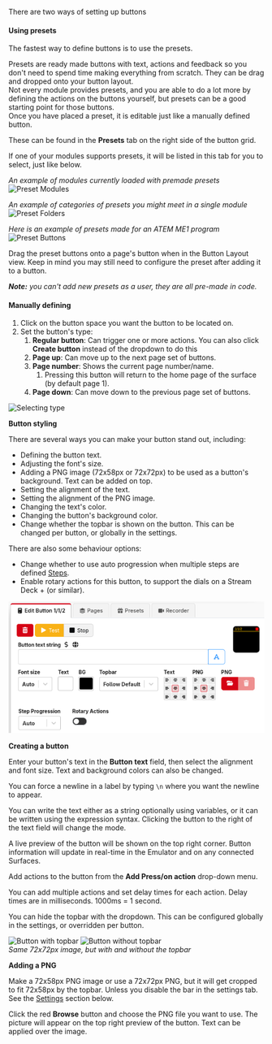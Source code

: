 There are two ways of setting up buttons

#### Using presets

The fastest way to define buttons is to use the presets.

Presets are ready made buttons with text, actions and feedback so you don't need to spend time making everything from scratch. They can be drag and dropped onto your button layout.  
Not every module provides presets, and you are able to do a lot more by defining the actions on the buttons yourself, but presets can be a good starting point for those buttons.  
Once you have placed a preset, it is editable just like a manually defined button.

These can be found in the **Presets** tab on the right side of the button grid.

If one of your modules supports presets, it will be listed in this tab for you to select, just like below.

_An example of modules currently loaded with premade presets_  
![Preset Modules](images/preset-modules.png?raw=true 'Preset Modules')

_An example of categories of presets you might meet in a single module_  
![Preset Folders](images/preset-folders.png?raw=true 'Preset Folders')

_Here is an example of presets made for an ATEM ME1 program_  
![Preset Buttons](images/preset-buttons.png?raw=true 'Preset Buttons')

Drag the preset buttons onto a page's button when in the Button Layout view.
Keep in mind you may still need to configure the preset after adding it to a button.

_**Note:** you can't add new presets as a user, they are all pre-made in code._

#### Manually defining

1. Click on the button space you want the button to be located on.
2. Set the button's type:
   1. **Regular button**: Can trigger one or more actions. You can also click **Create button** instead of the dropdown to do this
   2. **Page up**: Can move up to the next page set of buttons.
   3. **Page number**: Shows the current page number/name.
      1. Pressing this button will return to the home page of the surface (by default page 1).
   4. **Page down**: Can move down to the previous page set of buttons.

![Selecting type](images/selecting-type.png?raw=true 'Selecting type')

**Button styling**

There are several ways you can make your button stand out, including:

- Defining the button text.
- Adjusting the font's size.
- Adding a PNG image (72x58px or 72x72px) to be used as a button's background. Text can be added on top.
- Setting the alignment of the text.
- Setting the alignment of the PNG image.
- Changing the text's color.
- Changing the button's background color.
- Change whether the topbar is shown on the button. This can be changed per button, or globally in the settings.

There are also some behaviour options:

- Change whether to use auto progression when multiple steps are defined [Steps](#header-steps).
- Enable rotary actions for this button, to support the dials on a Stream Deck + (or similar).

![Button config](images/button-config.png?raw=true 'Button config')

**Creating a button**

Enter your button's text in the **Button text** field, then select the alignment and font size. Text and background colors can also be changed.

You can force a newline in a label by typing `\n` where you want the newline to appear.

You can write the text either as a string optionally using variables, or it can be written using the expression syntax. Clicking the button to the right of the text field will change the mode.

A live preview of the button will be shown on the top right corner. Button information will update in real-time in the Emulator and on any connected Surfaces.

Add actions to the button from the **Add Press/on action** drop-down menu.

You can add multiple actions and set delay times for each action. Delay times are in milliseconds. 1000ms = 1 second.

You can hide the topbar with the dropdown. This can be configured globally in the settings, or overridden per button.

![Button with topbar](images/button-with-topbar.png?raw=true 'Button with topbar') ![Button without topbar](images/button-without-topbar.png?raw=true 'Button without topbar')  
_Same 72x72px image, but with and without the topbar_

**Adding a PNG**

Make a 72x58px PNG image or use a 72x72px PNG, but it will get cropped to fit 72x58px by the topbar. Unless you disable the bar in the settings tab. See the [Settings](#header-5-settings) section below.

Click the red **Browse** button and choose the PNG file you want to use. The picture will appear on the top right preview of the button. Text can be applied over the image.
